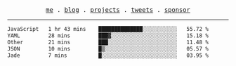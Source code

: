 <p align="center">
  <samp>
    <a href="https://everfu.org">me</a> .
    <a href="https://everfu.org/blog">blog</a> .
    <a href="https://everfu.org/github">projects</a> .
    <a href="https://twitter.com/everfu8">tweets</a> .
    <a href="https://everfu.org/sponsor">sponsor</a>
  </samp>
</p>

---

<!--START_SECTION:waka-->

```txt
JavaScript   1 hr 43 mins    ██████████████░░░░░░░░░░░   55.72 %
YAML         28 mins         ███▓░░░░░░░░░░░░░░░░░░░░░   15.18 %
Other        21 mins         ███░░░░░░░░░░░░░░░░░░░░░░   11.48 %
JSON         10 mins         █▒░░░░░░░░░░░░░░░░░░░░░░░   05.57 %
Jade         7 mins          █░░░░░░░░░░░░░░░░░░░░░░░░   03.95 %
```

<!--END_SECTION:waka-->
